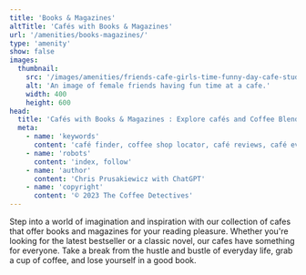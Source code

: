 ```yaml
---
title: 'Books & Magazines'
altTitle: 'Cafés with Books & Magazines'
url: '/amenities/books-magazines/'
type: 'amenity'
show: false
images:
  thumbnail:
    src: '/images/amenities/friends-cafe-girls-time-funny-day-cafe-students-enjoying-books-119775135.jpeg'
    alt: 'An image of female friends having fun time at a cafe.'
    width: 400
    height: 600
head:
  title: 'Cafés with Books & Magazines : Explore cafés and Coffee Blends Across Tyne & Wear'
  meta:
    - name: 'keywords'
      content: 'café finder, coffee shop locator, café reviews, café events, café news, speciality coffee, café blog, coffee culture'
    - name: 'robots'
      content: 'index, follow'
    - name: 'author'
      content: 'Chris Prusakiewicz with ChatGPT'
    - name: 'copyright'
      content: '© 2023 The Coffee Detectives'
---
```


<p>Step into a world of imagination and inspiration with our collection of cafes that offer books and magazines for your reading pleasure. Whether you're looking for the latest bestseller or a classic novel, our cafes have something for everyone. Take a break from the hustle and bustle of everyday life, grab a cup of coffee, and lose yourself in a good book.</p>